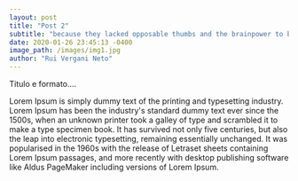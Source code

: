 ```yaml
--- 
layout: post
title: "Post 2"
subtitle: "because they lacked opposable thumbs and the brainpower to build a space program."
date: 2020-01-26 23:45:13 -0400
image_path: /images/img1.jpg
author: "Rui Vergani Neto"
---
```


Titulo e formato....

Lorem Ipsum is simply dummy text of the printing and typesetting industry. Lorem Ipsum has been the industry's standard dummy text ever since the 1500s, when an unknown printer took a galley of type and scrambled it to make a type specimen book. It has survived not only five centuries, but also the leap into electronic typesetting, remaining essentially unchanged. It was popularised in the 1960s with the release of Letraset sheets containing Lorem Ipsum passages, and more recently with desktop publishing software like Aldus PageMaker including versions of Lorem Ipsum.
